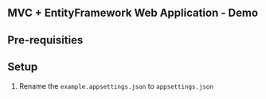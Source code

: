 ## MVC + EntityFramework Web Application - Demo

## Pre-requisities

## Setup
1. Rename the `example.appsettings.json` to `appsettings.json`